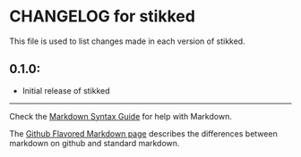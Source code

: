 # CHANGELOG for stikked

This file is used to list changes made in each version of stikked.

## 0.1.0:

* Initial release of stikked

- - -
Check the [Markdown Syntax Guide](http://daringfireball.net/projects/markdown/syntax) for help with Markdown.

The [Github Flavored Markdown page](http://github.github.com/github-flavored-markdown/) describes the differences between markdown on github and standard markdown.
